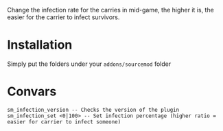 Change the infection rate for the carries in mid-game, the higher it is, the easier for the carrier to infect survivors.
   

# Installation
Simply put the folders under your `addons/sourcemod` folder

# Convars
`sm_infection_version -- Checks the version of the plugin`   
`sm_infection_set <0|100> -- Set infection percentage (higher ratio = easier for carrier to infect someone)`   